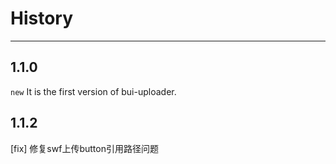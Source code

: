 # History

---

## 1.1.0

`new` It is the first version of bui-uploader.


## 1.1.2 

[fix] 修复swf上传button引用路径问题
